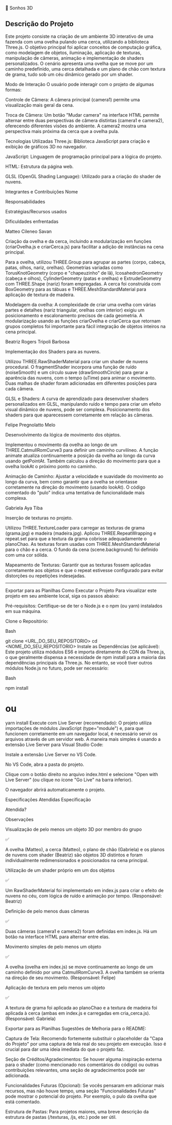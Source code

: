 📌 Sonhos 3D
## Descrição do Projeto

Este projeto consiste na criação de um ambiente 3D interativo de uma fazenda com uma ovelha pulando uma cerca, utilizando a biblioteca Three.js. O objetivo principal foi aplicar conceitos de computação gráfica, como modelagem de objetos, iluminação, aplicação de texturas, manipulação de câmeras, animação e implementação de shaders personalizados. O cenário apresenta uma ovelha que se move por um caminho predefinido, uma cerca detalhada e um plano de chão com textura de grama, tudo sob um céu dinâmico gerado por um shader.

Modo de Interação
O usuário pode interagir com o projeto de algumas formas:

Controle de Câmera: A câmera principal (camera1) permite uma visualização mais geral da cena.

Troca de Câmera: Um botão "Mudar camera" na interface HTML permite alternar entre duas perspectivas de câmera distintas (camera1 e camera2), oferecendo diferentes visões do ambiente. A camera2 mostra uma perspectiva mais próxima da cerca que a ovelha pula.

Tecnologias Utilizadas
Three.js: Biblioteca JavaScript para criação e exibição de gráficos 3D no navegador.

JavaScript: Linguagem de programação principal para a lógica do projeto.

HTML: Estrutura da página web.

GLSL (OpenGL Shading Language): Utilizado para a criação do shader de nuvens.

Integrantes e Contribuições
Nome

Responsabilidades

Estratégias/Recursos usados

Dificuldades enfrentadas

Matteo Cileneo Savan

Criação da ovelha e da cerca, incluindo a modularização em funções (criarOvelha.js e criarCerca.js) para facilitar a adição de instâncias na cena principal.

Para a ovelha, utilizou THREE.Group para agrupar as partes (corpo, cabeça, patas, olhos, nariz, orelhas). Geometrias variadas como TorusKnotGeometry (corpo e "chapeuzinho" de lã), IcosahedronGeometry (cabeça e olhos), CylinderGeometry (patas e orelhas) e ExtrudeGeometry com THREE.Shape (nariz) foram empregadas. A cerca foi construída com BoxGeometry para as tábuas e THREE.MeshStandardMaterial para aplicação de textura de madeira.

Modelagem da ovelha: A complexidade de criar uma ovelha com várias partes e detalhes (nariz triangular, orelhas com interior) exigiu um posicionamento e escalonamento precisos de cada geometria. A modularização usando as funções criarOvelha e criarCerca que retornam grupos completos foi importante para fácil integração de objetos inteiros na cena principal.

Beatriz Rogers Tripoli Barbosa

Implementação dos Shaders para as nuvens.

Utilizou THREE.RawShaderMaterial para criar um shader de nuvens procedural. O fragmentShader incorpora uma função de ruído (noiseSmooth) e um círculo suave (drawSmoothCircle) para gerar a aparência das nuvens, com o tempo (uTime) para animar o movimento. Duas malhas de shader foram adicionadas em diferentes posições para cada câmera.

GLSL e Shaders: A curva de aprendizado para desenvolver shaders personalizados em GLSL, manipulando ruído e tempo para criar um efeito visual dinâmico de nuvens, pode ser complexa. Posicionamento dos shaders para que aparecessem corretamente em relação às câmeras.

Felipe Pregnolatto Melo

Desenvolvimento da lógica de movimento dos objetos.

Implementou o movimento da ovelha ao longo de um THREE.CatmullRomCurve3 para definir um caminho curvilíneo. A função animate atualiza continuamente a posição da ovelha ao longo da curva usando getPointAt. Também calculou a direção do movimento para que a ovelha lookAt o próximo ponto no caminho.

Animação de Caminho: Ajustar a velocidade e suavidade do movimento ao longo da curva, bem como garantir que a ovelha se orientasse corretamente na direção do movimento (usando lookAt). O código comentado do "pulo" indica uma tentativa de funcionalidade mais complexa.

Gabriela Aya Tiba

Inserção de texturas no projeto.

Utilizou THREE.TextureLoader para carregar as texturas de grama (grama.jpg) e madeira (madeira.jpg). Aplicou THREE.RepeatWrapping e repeat.set para que a textura da grama cobrisse adequadamente o planoChao. As texturas foram usadas com THREE.MeshStandardMaterial para o chão e a cerca. O fundo da cena (scene.background) foi definido com uma cor sólida.

Mapeamento de Texturas: Garantir que as texturas fossem aplicadas corretamente aos objetos e que o repeat estivesse configurado para evitar distorções ou repetições indesejadas.

----------------------------------------------------------------------------------
Exportar para as Planilhas
Como Executar o Projeto
Para visualizar este projeto em seu ambiente local, siga os passos abaixo:

Pré-requisitos: Certifique-se de ter o Node.js e o npm (ou yarn) instalados em sua máquina.

Clone o Repositório:

Bash

git clone <URL_DO_SEU_REPOSITORIO>
cd <NOME_DO_SEU_REPOSITORIO>
Instale as Dependências (se aplicável):
Este projeto utiliza módulos ES6 e importa diretamente do CDN da Three.js, o que geralmente dispensa a necessidade de npm install para a maioria das dependências principais da Three.js. No entanto, se você tiver outros módulos Node.js no futuro, pode ser necessário:

Bash

npm install
# ou
yarn install
Execute com Live Server (recomendado):
O projeto utiliza importações de módulos JavaScript (type="module") e, para que funcionem corretamente em um navegador local, é necessário servir os arquivos através de um servidor web. A maneira mais simples é usando a extensão Live Server para Visual Studio Code:

Instale a extensão Live Server no VS Code.

No VS Code, abra a pasta do projeto.

Clique com o botão direito no arquivo index.html e selecione "Open with Live Server" (ou clique no ícone "Go Live" na barra inferior).

O navegador abrirá automaticamente o projeto.

Especificações Atendidas
Especificação

Atendida?

Observações

Visualização de pelo menos um objeto 3D por membro do grupo

✅

A ovelha (Matteo), a cerca (Matteo), o plano de chão (Gabriela) e os planos de nuvens com shader (Beatriz) são objetos 3D distintos e foram individualmente redimensionados e posicionados na cena principal.

Utilização de um shader próprio em um dos objetos

✅

Um RawShaderMaterial foi implementado em index.js para criar o efeito de nuvens no céu, com lógica de ruído e animação por tempo. (Responsável: Beatriz)

Definição de pelo menos duas câmeras

✅

Duas câmeras (camera1 e camera2) foram definidas em index.js. Há um botão na interface HTML para alternar entre elas.

Movimento simples de pelo menos um objeto

✅

A ovelha (ovelha em index.js) se move continuamente ao longo de um caminho definido por uma CatmullRomCurve3. A ovelha também se orienta na direção de seu movimento. (Responsável: Felipe)

Aplicação de textura em pelo menos um objeto

✅

A textura de grama foi aplicada ao planoChao e a textura de madeira foi aplicada à cerca (ambas em index.js e carregadas em cria_cerca.js). (Responsável: Gabriela)


Exportar para as Planilhas
Sugestões de Melhoria para o README:

Captura de Tela: Recomendo fortemente substituir o placeholder da "Capa do Projeto" por uma captura de tela real do seu projeto em execução. Isso é crucial para dar uma ideia imediata do que o projeto faz.

Seção de Créditos/Agradecimentos: Se houver alguma inspiração externa para o shader (como mencionado nos comentários do código) ou outras contribuições relevantes, uma seção de agradecimentos pode ser adicionada.

Funcionalidades Futuras (Opcional): Se vocês pensaram em adicionar mais recursos, mas não houve tempo, uma seção "Funcionalidades Futuras" pode mostrar o potencial do projeto. Por exemplo, o pulo da ovelha que está comentado.

Estrutura de Pastas: Para projetos maiores, uma breve descrição da estrutura de pastas (/texturas, /js, etc.) pode ser útil.